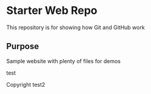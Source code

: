 # Starter Web Repo

This repository is for showing how Git and GitHub work

## Purpose

Sample website with plenty of files for demos

test

Copyright
test2